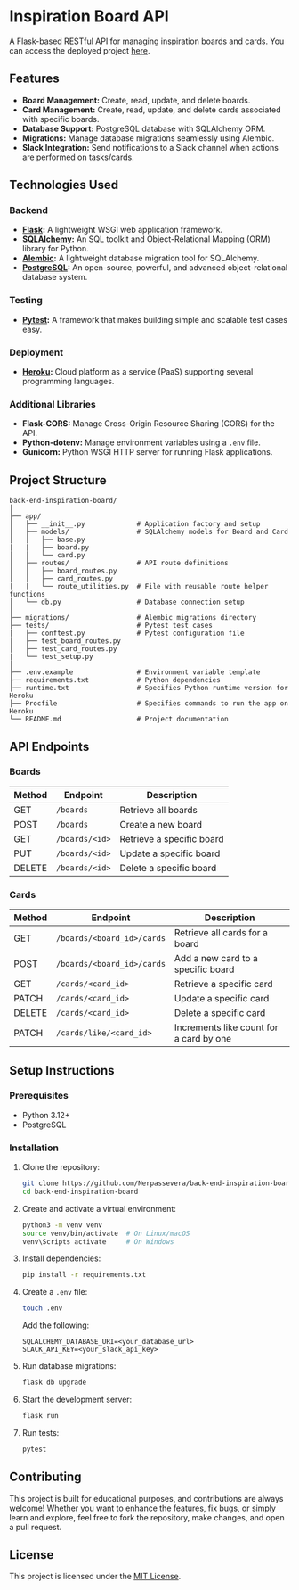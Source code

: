
# Inspiration Board API

A Flask-based RESTful API for managing inspiration boards and cards.
You can access the deployed project [here](https://your-deployed-project-link.com).

## Features

- **Board Management:** Create, read, update, and delete boards.
- **Card Management:** Create, read, update, and delete cards associated with specific boards.
- **Database Support:** PostgreSQL database with SQLAlchemy ORM.
- **Migrations:** Manage database migrations seamlessly using Alembic.
- **Slack Integration:** Send notifications to a Slack channel when actions are performed on tasks/cards.

## Technologies Used

### Backend

- **[Flask](https://flask.palletsprojects.com/):** A lightweight WSGI web application framework.
- **[SQLAlchemy](https://www.sqlalchemy.org/):** An SQL toolkit and Object-Relational Mapping (ORM) library for Python.
- **[Alembic](https://alembic.sqlalchemy.org/):** A lightweight database migration tool for SQLAlchemy.
- **[PostgreSQL](https://www.postgresql.org/):** An open-source, powerful, and advanced object-relational database system.

### Testing

- **[Pytest](https://docs.pytest.org/):** A framework that makes building simple and scalable test cases easy.

### Deployment

- **[Heroku](https://www.heroku.com/):** Cloud platform as a service (PaaS) supporting several programming languages.

### Additional Libraries

- **Flask-CORS:** Manage Cross-Origin Resource Sharing (CORS) for the API.
- **Python-dotenv:** Manage environment variables using a `.env` file.
- **Gunicorn:** Python WSGI HTTP server for running Flask applications.

## Project Structure

```
back-end-inspiration-board/
│
├── app/
│   ├── __init__.py             # Application factory and setup
│   ├── models/                 # SQLAlchemy models for Board and Card
│   │   ├── base.py             
|   |   ├── board.py            
│   │   └── card.py             
│   ├── routes/                 # API route definitions
│   │   ├── board_routes.py     
│   │   ├── card_routes.py      
|   |   └── route_utilities.py  # File with reusable route helper functions
│   └── db.py                   # Database connection setup
│
├── migrations/                 # Alembic migrations directory
├── tests/                      # Pytest test cases
|   ├── conftest.py             # Pytest configuration file
│   ├── test_board_routes.py
│   ├── test_card_routes.py
|   └── test_setup.py
│
├── .env.example                # Environment variable template
├── requirements.txt            # Python dependencies
├── runtime.txt                 # Specifies Python runtime version for Heroku
├── Procfile                    # Specifies commands to run the app on Heroku
└── README.md                   # Project documentation
```

## API Endpoints

### Boards

| Method | Endpoint          | Description                  |
|--------|--------------------|------------------------------|
| GET    | `/boards`         | Retrieve all boards          |
| POST   | `/boards`         | Create a new board           |
| GET    | `/boards/<id>`    | Retrieve a specific board    |
| PUT    | `/boards/<id>`    | Update a specific board      |
| DELETE | `/boards/<id>`    | Delete a specific board      |

### Cards

| Method | Endpoint                        | Description                          |
|--------|----------------------------------|--------------------------------------|
| GET    | `/boards/<board_id>/cards`      | Retrieve all cards for a board       |
| POST   | `/boards/<board_id>/cards`      | Add a new card to a specific board   |
| GET    | `/cards/<card_id>`              | Retrieve a specific card             |
| PATCH  | `/cards/<card_id>`              | Update a specific card               |
| DELETE | `/cards/<card_id>`              | Delete a specific card               |
| PATCH  | `/cards/like/<card_id>`         | Increments like count for a card by one|

## Setup Instructions

### Prerequisites

- Python 3.12+
- PostgreSQL

### Installation

1. Clone the repository:
    ```bash
    git clone https://github.com/Nerpassevera/back-end-inspiration-board.git
    cd back-end-inspiration-board
    ```

2. Create and activate a virtual environment:
    ```bash
    python3 -m venv venv
    source venv/bin/activate  # On Linux/macOS
    venv\Scripts activate     # On Windows
    ```

3. Install dependencies:
    ```bash
    pip install -r requirements.txt
    ```

4. Create a `.env` file:
    ```bash
    touch .env
    ```

    Add the following:
    ```
    SQLALCHEMY_DATABASE_URI=<your_database_url>
    SLACK_API_KEY=<your_slack_api_key>
    ```

5. Run database migrations:
    ```bash
    flask db upgrade
    ```

6. Start the development server:
    ```bash
    flask run
    ```

7. Run tests:
    ```bash
    pytest
    ```

## Contributing

This project is built for educational purposes, and contributions are always welcome! Whether you want to enhance the features, fix bugs, or simply learn and explore, feel free to fork the repository, make changes, and open a pull request.

## License

This project is licensed under the [MIT License](LICENSE).

